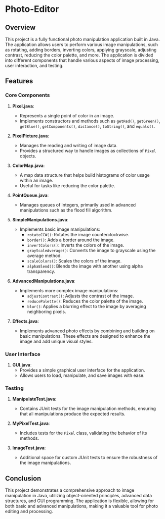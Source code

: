 # Photo-Editor

## Overview

This project is a fully functional photo manipulation application built in Java. The application allows users to perform various image manipulations, such as rotating, adding borders, inverting colors, applying grayscale, adjusting contrast, reducing the color palette, and more. The application is divided into different components that handle various aspects of image processing, user interaction, and testing.

## Features

### Core Components
1. **Pixel.java**: 
   - Represents a single point of color in an image.
   - Implements constructors and methods such as `getRed()`, `getGreen()`, `getBlue()`, `getComponents()`, `distance()`, `toString()`, and `equals()`.

2. **PixelPicture.java**:
   - Manages the reading and writing of image data.
   - Provides a structured way to handle images as collections of `Pixel` objects.

3. **ColorMap.java**:
   - A map data structure that helps build histograms of color usage within an image.
   - Useful for tasks like reducing the color palette.

4. **PointQueue.java**:
   - Manages queues of integers, primarily used in advanced manipulations such as the flood fill algorithm.

5. **SimpleManipulations.java**:
   - Implements basic image manipulations:
     - `rotateCCW()`: Rotates the image counterclockwise.
     - `border()`: Adds a border around the image.
     - `invertColors()`: Inverts the colors of the image.
     - `grayScaleAverage()`: Converts the image to grayscale using the average method.
     - `scaleColors()`: Scales the colors of the image.
     - `alphaBlend()`: Blends the image with another using alpha transparency.

6. **AdvancedManipulations.java**:
   - Implements more complex image manipulations:
     - `adjustContrast()`: Adjusts the contrast of the image.
     - `reducePalette()`: Reduces the color palette of the image.
     - `blur()`: Applies a blurring effect to the image by averaging neighboring pixels.

7. **Effects.java**:
   - Implements advanced photo effects by combining and building on basic manipulations. These effects are designed to enhance the image and add unique visual styles.

### User Interface
1. **GUI.java**:
   - Provides a simple graphical user interface for the application.
   - Allows users to load, manipulate, and save images with ease.

### Testing
1. **ManipulateTest.java**:
   - Contains JUnit tests for the image manipulation methods, ensuring that all manipulations produce the expected results.

2. **MyPixelTest.java**:
   - Includes tests for the `Pixel` class, validating the behavior of its methods.

3. **ImageTest.java**:
   - Additional space for custom JUnit tests to ensure the robustness of the image manipulations.

## Conclusion

This project demonstrates a comprehensive approach to image manipulation in Java, utilizing object-oriented principles, advanced data structures, and GUI programming. The application is flexible, allowing for both basic and advanced manipulations, making it a valuable tool for photo editing and processing.

